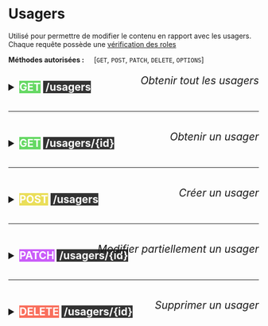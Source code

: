 # Usagers

Utilisé pour permettre de modifier le contenu en rapport avec les usagers.
Chaque requête possède une [vérification des roles](check.html#roles)

**Méthodes autorisées :** &nbsp;&nbsp;&nbsp; [`GET`, `POST`, `PATCH`, `DELETE`, `OPTIONS`]

<details>
<summary style="font-size: 1.5em; font-weight: bold; transform: translateY(20px);">
<mark style="background-color: #65d863;"><span style="color:white">GET</span></mark>&nbsp;<mark style="background-color: #333333;">
<span style="color:white">/usagers</span></mark><div style="text-align: right; transform: translateY(-38px); font-style: italic; font-weight: normal"> Obtenir tout les usagers</div>
</summary>

### - Authentification 

> Nécessite le role de : &nbsp;<mark style="background-color:#FF5733; color:white;">administrateur</mark> , &nbsp;<mark style="background-color:#3498DB; color:white;">secrétaire</mark> , &nbsp;<mark style="background-color:#27AE60; color:white;">mecedin</mark>

### - Requête

**Méthode :** &nbsp;&nbsp;
<mark style="background-color: #65d863;"><span style="color:white">GET</span></mark> 

**URL :** &nbsp;&nbsp;
`/usagers`

**Header :**

```yaml
Authorization : Bearer eyJhbGc...
```

<details>
<summary style="font-size: 1.2em; font-weight: bold; transform: translateY(20px);">
Réponse - 200
</summary>
<br>

**Header :**

```yaml
Content-Type : application/json
```

**Body :**

```json
{
    "status": "success",
    "status_code": 200,
    "status_message": "[R200 REST API] : Usagers trouvés",
    "data": [
        {
            "id_usager": 1,
            "civilite": "M.",
            "nom": "Dupont",
            "prenom": "Jean",
            "sexe": "H",
            "adresse": "1 rue de la Paix",
            "code_postal": "75000",
            "ville": "Paris",
            "date_nais": "1990-01-06",
            "lieu_nais": "Paris",
            "num_secu": "180010101010101",
            "login": "UMODUJE72",
            "id_medecin": 7
        },
        ...
    ]
}
```
</details>
<br>

<details>
<summary style="font-size: 1.2em; font-weight: bold; transform: translateY(20px);">
Réponse - 404
</summary>
<br>

**Header :**

```yaml
Content-Type : application/json
```

**Body :**

```json
{
    "status": "error",
    "status_code": 404,
    "status_message": "[R404 REST API] : Aucun usager trouvé"
}
```
</details>

<br>

</details>

<br>

---

<br>

<details>
<summary style="font-size: 1.5em; font-weight: bold; transform: translateY(20px);">
<mark style="background-color: #65d863;"><span style="color:white">GET</span></mark>&nbsp;<mark style="background-color: #333333;">
<span style="color:white">/usagers/{id}</span></mark><div style="text-align: right; transform: translateY(-38px); font-style: italic; font-weight: normal"> Obtenir un usager</div>
</summary>

### - Authentification 

> Nécessite le role de : &nbsp;<mark style="background-color:#FF5733; color:white;">administrateur</mark> , &nbsp;<mark style="background-color:#3498DB; color:white;">secrétaire</mark> , &nbsp;<mark style="background-color:#27AE60; color:white;">mecedin</mark> , &nbsp;<mark style="background-color:#F1C40F; color:white;">usager</mark>

### - Vérifications

- [Argument nécessaire](check.html#argument)
- [Type d'argument int](check.html#type-argument-int)
- [Usager existe](check.html#element-existe)
- [Droit de visualisation](check.html#contrôle-daccès)


### - Requête

**Méthode :** &nbsp;&nbsp;
<mark style="background-color: #65d863;"><span style="color:white">GET</span></mark> 

**URL :** &nbsp;&nbsp;
`/usagers/{id}`

**Header :**

```yaml
Authorization : Bearer eyJhbGc...
```

<details>
<summary style="font-size: 1.2em; font-weight: bold; transform: translateY(20px);">
Réponse - 200
</summary>
<br>

**Header :**

```yaml
Content-Type : application/json
```

**Body :**

```json
{
    "status": "success",
    "status_code": 200,
    "status_message": "[R200 REST API] : Usager trouvé",
    "data": {
        "id_usager": 2,
        "civilite": "Mme.",
        "nom": "Durand",
        "prenom": "Marie",
        "sexe": "F",
        "adresse": "2 avenu de l'Angle",
        "code_postal": "31320",
        "ville": "Auzeville-Tolosane",
        "date_nais": "1987-03-07",
        "lieu_nais": "Clermont-Ferrant",
        "num_secu": "280010101010101",
        "login": "UMADUMA90",
        "id_medecin": 5
    }
}
```
</details>
<br>

</details>

<br>

---

<br>


<details>
<summary style="font-size: 1.5em; font-weight: bold; transform: translateY(20px);">
<mark style="background-color: #eade59;"><span style="color:white">POST</span></mark></mark>&nbsp;<mark style="background-color: #333333;">
<span style="color:white">/usagers</span></mark><div style="text-align: right; transform: translateY(-38px); font-style: italic; font-weight: normal"> Créer un usager</div>
</summary>

Envoie une requête au serveur d'authentification pour ajouter l'usager au répertoire de connexion.

### - Vérifications

- [Données necessaires](check.html#données-nécessaires) : [`civilite`, `nom`, `prenom`, `sexe`, `adresse`, `code_postal`, `ville`, `date_nais`, `lieu_nais`, `num_secu`, `mdp`]
- [Date](check.html#date)
- [Numéro de sécurité sociale](check.html#sécurité-sociale)
- [Civilitée](check.html#civilité)
- [Sexe](check.html#sexe)
- [Médecin existe](check.html#element-existe) (si présent)


### - Authentification 

> Nécessite le role de : &nbsp; <mark style="background-color:#FF5733; color:white;">administrateur</mark> ,&nbsp; <mark style="background-color:#757575; color:white;">invite</mark>

### - Requête

**Méthode :** &nbsp;&nbsp;
<mark style="background-color: #eade59;"><span style="color:white">POST</span></mark> 

**URL :** &nbsp;&nbsp;
`/usagers`

**Header :**

```yaml
Content-Type : application/json
Authorization : Bearer eyJhbGc...
```

**Body :**

```json
{
    "civilite":"Mme.",
    "nom":"Dumont",
    "prenom":"Armand",
    "sexe":"H",
    "adresse":"85, Square de la Couronne",
    "code_postal":"91120",
    "ville":"Palaiseau",
    "date_nais":"14/05/1952",
    "lieu_nais":"Nantes",
    "num_secu":"112233445566968",
    "mdp":"user1234!"
}
```


<details>
<summary style="font-size: 1.2em; font-weight: bold; transform: translateY(20px);">
Réponse - 201
</summary>
<br>

**Header :**

```yaml
Content-Type : application/json
```

**Body :**

```json
{
    "status": "success",
    "status_code": 201,
    "status_message": "[R201 REST API] : Usager inséré en base de donnée avec succès",
    "data": {
        "id_usager": 11,
        "civilite": "Mme.",
        "nom": "Dumont",
        "prenom": "Armand",
        "sexe": "H",
        "adresse": "85, Square de la Couronne",
        "code_postal": "91120",
        "ville": "Palaiseau",
        "date_nais": "1970-01-01",
        "lieu_nais": "Nantes",
        "num_secu": "119936645588688",
        "login": "UMADUAR96",
        "id_medecin": null
    }
}
```
</details>
<br>


<details>
<summary style="font-size: 1.2em; font-weight: bold; transform: translateY(20px);">
Réponse - 500
</summary>
<br>

**Header :**

```yaml
Content-Type : application/json
```

**Body :**

```json
{
    "status": "error",
    "status_code": 500,
    "status_message": "[R500 REST API] : Erreur lors de l'insertion de l'usager en base de donnée"
}
```
</details>
<br>

</details>

<br>

---

<br>


<details>
<summary style="font-size: 1.5em; font-weight: bold; transform: translateY(20px);">
<mark style="background-color: #ca5cf9;"><span style="color:white">PATCH</span></mark></mark>&nbsp;<mark style="background-color: #333333;">
<span style="color:white">/usagers/{id}</span></mark><div style="text-align: right; transform: translateY(-38px); font-style: italic; font-weight: normal">Modifier partiellement un usager</div>
</summary>

### - Vérifications

- [Argument nécessaire](check.html#argument)
- [Type d'argument int](check.html#type-argument-int)
- [Données autorisées](check.html#données-autorisées) : [`civilite`, `nom`, `prenom`, `sexe`, `adresse`, `code_postal`, `ville`, `date_nais`, `lieu_nais`, `num_secu`, `id_medecin`]
- [Date](check.html#date) (si présent)
- [Numéro de sécurité sociale](check.html#sécurité-sociale) (si présent)
- [Civilitée](check.html#civilité) (si présent)
- [Sexe](check.html#sexe) (si présent)
- [Médecin existe](check.html#element-existe) (si présent)



### - Authentification 

> Nécessite le role de : <mark style="background-color:#FF5733; color:white;">administrateur</mark> , &nbsp;<mark style="background-color:#F1C40F; color:white;">usager</mark>

### - Requête

**Méthode :** &nbsp;&nbsp;
<mark style="background-color: #ca5cf9;"><span style="color:white">PATCH</span></mark> 

**URL :** &nbsp;&nbsp;
`/usagers/{id}`

**Header :**

```yaml
Content-Type : application/json
Authorization : Bearer eyJhbGc...
```

**Body :**

```json
{
    "adresse":"85, Square de la Couronne",
    "code_postal":"91120",
    "ville":"Palaiseau",
    "id_medecin":"1"
}
```

<details>
<summary style="font-size: 1.2em; font-weight: bold; transform: translateY(20px);">
Réponse - 201
</summary>
<br>

**Header :**

```yaml
Content-Type : application/json
```

**Body :**

```json
{
    "status": "success",
    "status_code": 201,
    "status_message": "[R201 REST API] : Usager mit à jour avec succès"
}
```
</details>
<br>

<details>
<summary style="font-size: 1.2em; font-weight: bold; transform: translateY(20px);">
Réponse - 500
</summary>
<br>

**Header :**

```yaml
Content-Type : application/json
```

**Body :**

```json
{
    "status": "error",
    "status_code": 500,
    "status_message": "[R500 REST API] : Usager non mis à jour"
}
```
</details>
<br>

</details>


<br>

---

<br>

<details>
<summary style="font-size: 1.5em; font-weight: bold; transform: translateY(20px);">
<mark style="background-color: #f96e5c;"><span style="color:white">DELETE</span></mark></mark>&nbsp;<mark style="background-color: #333333;">
<span style="color:white">/usagers/{id}</span></mark><div style="text-align: right; transform: translateY(-38px); font-style: italic; font-weight: normal">Supprimer un usager</div>
</summary>

Envoie une requête au serveur d'authentification pour supprimer l'usager du répertoire de connexion. Supprime les rendez-vous associés.

### - Vérifications

- [Argument nécessaire](check.html#argument)
- [Type d'argument int](check.html#type-argument-int)
- [Usager existe](check.html#element-existe)
- [Droit de suppression](check.html#contrôle-daccès)

### - Authentification 

> Nécessite le role de : &nbsp;<mark style="background-color:#FF5733; color:white;">administrateur</mark> , &nbsp;<mark style="background-color:#F1C40F; color:white;">usager</mark>

### - Requête

**Méthode :** &nbsp;&nbsp;
<mark style="background-color: #f96e5c;"><span style="color:white">DELETE</span></mark>

**URL :** &nbsp;&nbsp;
`/usagers/{id}`

**Header :**

```yaml
Authorization : Bearer eyJhbGc...
```

<details>
<summary style="font-size: 1.2em; font-weight: bold; transform: translateY(20px);">
Réponse - 200
</summary>
<br>

**Header :**

```yaml
Content-Type : application/json
```

**Body :**

```json
{
    "status": "success",
    "status_code": 200,
    "status_message": "[R200 REST API] : Usager supprimé avec succès"
}
```
</details>
<br>

<details>
<summary style="font-size: 1.2em; font-weight: bold; transform: translateY(20px);">
Réponse - 500
</summary>
<br>

**Header :**

```yaml
Content-Type : application/json
```

**Body :**

```json
{
    "status": "error",
    "status_code": 500,
    "status_message": "[R500 REST API] : Usager non supprimées"
}
```
</details>
<br>

</details>



